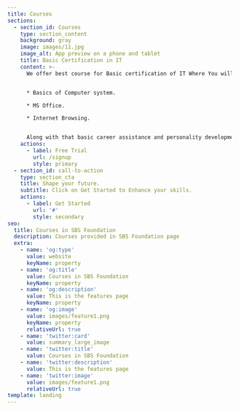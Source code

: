 ```yaml
---
title: Courses
sections:
  - section_id: Courses
    type: section_content
    background: gray
    image: images/11.jpg
    image_alt: App preview on a phone and tablet
    title: Basic Certification in IT
    content: >-
      We offer best course for Basic certification of IT Where You will learn.


      * Basics of Computer system.

      * MS Office.

      * Internet Browsing.


      Along with that basic career assistance and personality development is also being provided.
    actions:
      - label: Free Trial
        url: /signup
        style: primary
  - section_id: call-to-action
    type: section_cta
    title: Shape your future.
    subtitle: Click on Get Started to Enhance your skills.
    actions:
      - label: Get Started
        url: '#'
        style: secondary
seo:
  title: Courses in SBS Foundation
  description: Courses provided in SBS Foundation page
  extra:
    - name: 'og:type'
      value: website
      keyName: property
    - name: 'og:title'
      value: Courses in SBS Foundation
      keyName: property
    - name: 'og:description'
      value: This is the features page
      keyName: property
    - name: 'og:image'
      value: images/feature1.png
      keyName: property
      relativeUrl: true
    - name: 'twitter:card'
      value: summary_large_image
    - name: 'twitter:title'
      value: Courses in SBS Foundation
    - name: 'twitter:description'
      value: This is the features page
    - name: 'twitter:image'
      value: images/feature1.png
      relativeUrl: true
template: landing
---
```

